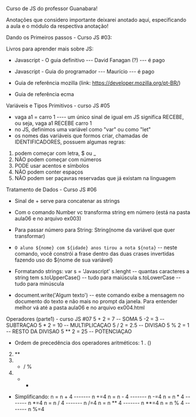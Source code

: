 Curso de JS do professor Guanabara!

Anotações que considero importante deixarei anotado aqui, especificando a aula e o módulo da respectiva anotação!


Dando os Primeiros passos - Curso JS #03:

Livros para aprender mais sobre JS: 
- Javascript - O guia definitivo --- David Fanagan (?) --- é pago
- Javascript - Guia do programador --- Maurício ---  é pago

- Guia de referência mozilla (link: https://developer.mozilla.org/pt-BR/)
- Guia de referência ecma


Variáveis e Tipos Primitivos - curso JS #05
 - vaga a1 = carro 1 ---- um único sinal de igual em JS significa RECEBE, ou seja, vaga a1 RECEBE carro 1
 - no JS, definimos uma variável como "var" ou como "let"  
 - os nomes das variáveis que formos criar, chamadas de IDENTIFICADORES, possuem algumas regras:
 1. podem começar com letra, $ ou _
 2. NÃO podem começar com números
 3. PODE usar acentos e símbolos
 4. NÃO podem conter espaços
 5. NÃO podem ser paçavras reservadas que já existam na linguagem
 


 Tratamento de Dados - Curso JS #06
 - Sinal de + serve para concatenar as strings
 - Com o comando Number vc transforma string em número (está na pasta aula06 e no arquivo ex003)
 - Para passar número para String: String(nome da variável que quer transformar)

 - `O aluno ${nome} com ${idade} anos tirou a nota ${nota}` -- neste comando, você constrói a frase dentro das duas crases invertidas fazendo uso do ${nome de sua variável}

 - Formatando strings:
 var s = 'Javascript'
 s.lenght -- quantas caracteres a string tem
 s.toUpperCase() -- tudo para maiúscula
 s.toLowerCase -- tudo para minúscula

 - document.write('Algum texto') --  este comando exibe a mensagem no documento do texto e não mais no prompt da janela. Para entender melhor vá até a pasta aula06 e no arquivo ex004.html

 
 Operadores (parte1) - curso JS #07
 5 + 2 = 7 -- SOMA
 5 -2 = 3 -- SUBTRAÇAO
 5 * 2 = 10 -- MULTIPLICAÇAO
 5 / 2 = 2.5 -- DIVISAO
 5 % 2 = 1 -- RESTO DA DIVISAO
 5 ** 2 = 25 -- POTENCIAÇAO

 - Ordem de precedência dos operadores aritméticos: 
 1 . ()
 2. **
 3. * / %
 4. + -


 - Simplificando:
 n = n + 4 ------- n +=4
 n = n - 4 ------- n -=4
 n = n * 4 ------- n *=4
 n = n / 4 ------- n /=4
 n = n ** 4 ------- n **=4
 n = n % 4 ------- n %=4